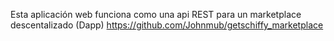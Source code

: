 Esta aplicación web funciona como una api REST para un marketplace descentalizado (Dapp) https://github.com/Johnmub/getschiffy_marketplace
